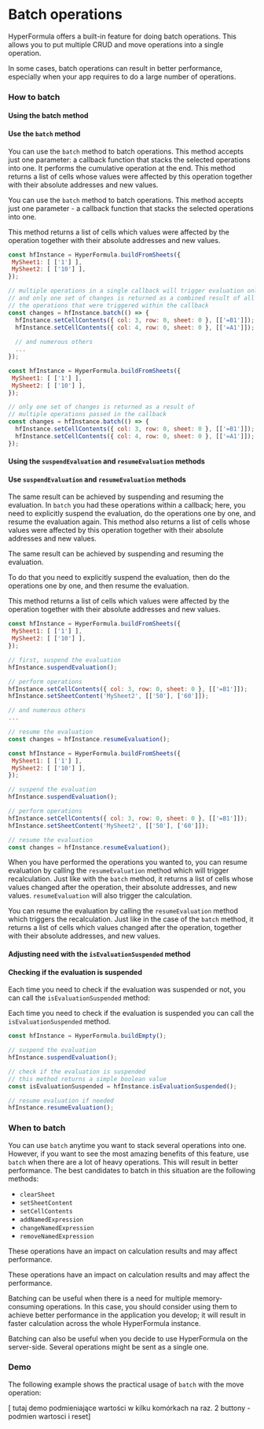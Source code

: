# Batch operations

HyperFormula offers a built-in feature for doing batch operations. This allows you to put multiple CRUD and move operations into a single operation.

In some cases, batch operations can result in better performance, especially when your app requires to do a large number of operations.

### How to batch

#### Using the batch method

#### Use the `batch` method

You can use the `batch` method to batch operations. This method accepts just one parameter: a callback function that stacks the selected operations into one. It performs the cumulative operation at the end. This method returns a list of cells whose values were affected by this operation together with their absolute addresses and new values.

You can use the `batch` method to batch operations. This method accepts just one parameter - a callback function that stacks the selected operations into one.

This method returns a list of cells which values were affected by the operation together with their absolute addresses and new values.

```javascript
const hfInstance = HyperFormula.buildFromSheets({
 MySheet1: [ ['1'] ],
 MySheet2: [ ['10'] ],
});

// multiple operations in a single callback will trigger evaluation only once
// and only one set of changes is returned as a combined result of all
// the operations that were triggered within the callback
const changes = hfInstance.batch(() => {
  hfInstance.setCellContents({ col: 3, row: 0, sheet: 0 }, [['=B1']]);
  hfInstance.setCellContents({ col: 4, row: 0, sheet: 0 }, [['=A1']]);
  
  // and numerous others
  ...
});
```

```javascript
const hfInstance = HyperFormula.buildFromSheets({
 MySheet1: [ ['1'] ],
 MySheet2: [ ['10'] ],
});

// only one set of changes is returned as a result of
// multiple operations passed in the callback
const changes = hfInstance.batch(() => {
  hfInstance.setCellContents({ col: 3, row: 0, sheet: 0 }, [['=B1']]);
  hfInstance.setCellContents({ col: 4, row: 0, sheet: 0 }, [['=A1']]);
});
```

#### Using the `suspendEvaluation` and `resumeEvaluation` methods

#### Use `suspendEvaluation` and `resumeEvaluation` methods

The same result can be achieved by suspending and resuming the evaluation. In `batch` you had these operations within a callback; here, you need to explicitly suspend the evaluation, do the operations one by one, and resume the evaluation again. This method also returns a list of cells whose values were affected by this operation together with their absolute addresses and new values.

The same result can be achieved by suspending and resuming the evaluation.

To do that you need to explicitly suspend the evaluation, then do the operations one by one, and then resume the evaluation.

This method returns a list of cells which values were affected by the operation together with their absolute addresses and new values.

```javascript
const hfInstance = HyperFormula.buildFromSheets({
 MySheet1: [ ['1'] ],
 MySheet2: [ ['10'] ],
});

// first, suspend the evaluation
hfInstance.suspendEvaluation();

// perform operations
hfInstance.setCellContents({ col: 3, row: 0, sheet: 0 }, [['=B1']]);
hfInstance.setSheetContent('MySheet2', [['50'], ['60']]);

// and numerous others
...

// resume the evaluation
const changes = hfInstance.resumeEvaluation();
```

```javascript
const hfInstance = HyperFormula.buildFromSheets({
 MySheet1: [ ['1'] ],
 MySheet2: [ ['10'] ],
});

// suspend the evaluation
hfInstance.suspendEvaluation();

// perform operations
hfInstance.setCellContents({ col: 3, row: 0, sheet: 0 }, [['=B1']]);
hfInstance.setSheetContent('MySheet2', [['50'], ['60']]);

// resume the evaluation
const changes = hfInstance.resumeEvaluation();
```

When you have performed the operations you wanted to, you can resume evaluation by calling the `resumeEvaluation` method which will trigger recalculation. Just like with the `batch` method, it returns a list of cells whose values changed after the operation, their absolute addresses, and new values. `resumeEvaluation` will also trigger the calculation.

You can resume the evaluation by calling the `resumeEvaluation` method which triggers the recalculation. Just like in the case of the `batch` method, it returns a list of cells which values changed after the operation, together with their absolute addresses, and new values. 

#### Adjusting need with the `isEvaluationSuspended` method

#### Checking if the evaluation is suspended

Each time you need to check if the evaluation was suspended or not, you can call the `isEvaluationSuspended` method:

Each time you need to check if the evaluation is suspended you can call the `isEvaluationSuspended` method.

```javascript
const hfInstance = HyperFormula.buildEmpty();

// suspend the evaluation
hfInstance.suspendEvaluation();

// check if the evaluation is suspended
// this method returns a simple boolean value
const isEvaluationSuspended = hfInstance.isEvaluationSuspended();

// resume evaluation if needed
hfInstance.resumeEvaluation();
```

### When to batch

You can use `batch` anytime you want to stack several operations into one. However, if you want to see the most amazing benefits of this feature, use `batch` when there are a lot of heavy operations. This will result in better performance. The best candidates to batch in this situation are the following methods:

* `clearSheet`
* `setSheetContent`
* `setCellContents`
* `addNamedExpression`
* `changeNamedExpression`
* `removeNamedExpression`

These operations have an impact on calculation results and may affect performance.

These operations have an impact on calculation results and may affect the performance.

Batching can be useful when there is a need for multiple memory-consuming operations. In this case, you should consider using them to achieve better performance in the application you develop; it will result in faster calculation across the whole HyperFormula instance.

Batching can also be useful when you decide to use HyperFormula on the server-side. Several operations might be sent as a single one.

### Demo

The following example shows the practical usage of `batch` with the move operation:

\[ tutaj demo podmieniające wartości  w kilku komórkach na raz. 2 buttony - podmien wartosci i reset\]

